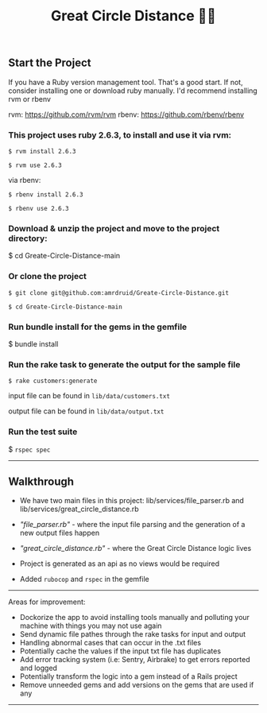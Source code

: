 <div align="center">
  <br>
  <h1>Great Circle Distance 👨‍💻</h1>
</div>
<br>


## Start the Project

If you have a Ruby version management tool. That's a good start. If not, consider installing one or download ruby manually. I'd recommend installing rvm or rbenv

rvm: https://github.com/rvm/rvm
rbenv: https://github.com/rbenv/rbenv

### This project uses ruby 2.6.3, to install and use it via rvm: 

`$ rvm install 2.6.3`

`$ rvm use 2.6.3`

via rbenv: 

`$ rbenv install 2.6.3`

`$ rbenv use 2.6.3`

### Download & unzip the project and move to the project directory: 

$ cd Greate-Circle-Distance-main

### Or clone the project

`$ git clone git@github.com:amrdruid/Greate-Circle-Distance.git`

`$ cd Greate-Circle-Distance-main`

### Run bundle install for the gems in the gemfile 

$ bundle install

### Run the rake task to generate the output for the sample file

`$ rake customers:generate`

input file can be found in `lib/data/customers.txt`

output file can be found in `lib/data/output.txt`

### Run the test suite

$ `rspec spec`

--- 

## Walkthrough

- We have two main files in this project: lib/services/file_parser.rb and lib/services/great_circle_distance.rb

- *"file_parser.rb"* - where the input file parsing and the generation of a new output files happen

-  *"great_circle_distance.rb"* - where the Great Circle Distance logic lives 

- Project is generated as an api as no views would be required

- Added `rubocop` and `rspec` in the gemfile

--- 

Areas for improvement: 

- Dockorize the app to avoid installing tools manually and polluting your machine with things you may not use again
- Send dynamic file pathes through the rake tasks for input and output
- Handling abnormal cases that can occur in the .txt files
- Potentially cache the values if the input txt file has duplicates
- Add error tracking system (i.e: Sentry, Airbrake) to get errors reported and logged
- Potentially transform the logic into a gem instead of a Rails project
- Remove unneeded gems and add versions on the gems that are used if any

---
